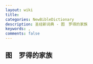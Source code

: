 ```yaml
---
layout: wiki
title: 
categories: NewBibleDictionary
description: 圣经新词典 - 图　罗得的家族
keywords: , 
comments: false
---
```


## 图　罗得的家族












